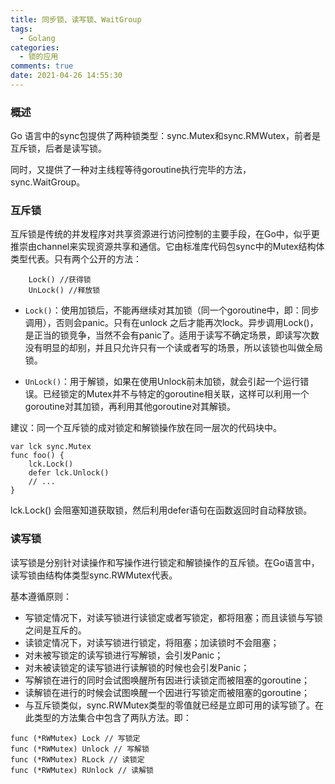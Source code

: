 ```yaml
---
title: 同步锁、读写锁、WaitGroup
tags:
  - Golang
categories:
  - 锁的应用
comments: true
date: 2021-04-26 14:55:30
---
```



### 概述

Go 语言中的sync包提供了两种锁类型：sync.Mutex和sync.RMWutex，前者是互斥锁，后者是读写锁。

同时，又提供了一种对主线程等待goroutine执行完毕的方法，sync.WaitGroup。


### 互斥锁

互斥锁是传统的并发程序对共享资源进行访问控制的主要手段，在Go中，似乎更推崇由channel来实现资源共享和通信。它由标准库代码包sync中的Mutex结构体类型代表。只有两个公开的方法：

```
    Lock() //获得锁
    UnLock() //释放锁
```

* `Lock()`：使用加锁后，不能再继续对其加锁（同一个goroutine中，即：同步调用），否则会panic。只有在unlock 之后才能再次lock。异步调用Lock()，是正当的锁竞争，当然不会有panic了。适用于读写不确定场景，即读写次数没有明显的却别，并且只允许只有一个读或者写的场景，所以该锁也叫做全局锁。

* `UnLock()`：用于解锁，如果在使用Unlock前未加锁，就会引起一个运行错误。已经锁定的Mutex并不与特定的goroutine相关联，这样可以利用一个goroutine对其加锁，再利用其他goroutine对其解锁。

建议：同一个互斥锁的成对锁定和解锁操作放在同一层次的代码块中。

```
var lck sync.Mutex
func foo() {
    lck.Lock() 
    defer lck.Unlock()
    // ...
}
```

lck.Lock() 会阻塞知道获取锁，然后利用defer语句在函数返回时自动释放锁。

### 读写锁

读写锁是分别针对读操作和写操作进行锁定和解锁操作的互斥锁。在Go语言中，读写锁由结构体类型sync.RWMutex代表。

基本遵循原则：

* 写锁定情况下，对读写锁进行读锁定或者写锁定，都将阻塞；而且读锁与写锁之间是互斥的。
* 读锁定情况下，对读写锁进行锁定，将阻塞；加读锁时不会阻塞；
* 对未被写锁定的读写锁进行写解锁，会引发Panic；
* 对未被读锁定的读写锁进行读解锁的时候也会引发Panic；
* 写解锁在进行的同时会试图唤醒所有因进行读锁定而被阻塞的goroutine；
* 读解锁在进行的时候会试图唤醒一个因进行写锁定而被阻塞的goroutine；
* 与互斥锁类似，sync.RWMutex类型的零值就已经是立即可用的读写锁了。在此类型的方法集合中包含了两队方法。即：

```
func (*RWMutex) Lock // 写锁定
func (*RWMutex) Unlock // 写解锁
func (*RWMutex) RLock // 读锁定
func (*RWMutex) RUnlock // 读解锁
```